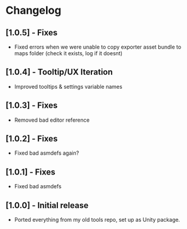 # Changelog

## [1.0.5] - Fixes
- Fixed errors when we were unable to copy exporter asset bundle to maps folder (check it exists, log if it doesnt)

## [1.0.4] - Tooltip/UX Iteration
- Improved tooltips & settings variable names

## [1.0.3] - Fixes
- Removed bad editor reference

## [1.0.2] - Fixes
- Fixed bad asmdefs again?

## [1.0.1] - Fixes
- Fixed bad asmdefs

## [1.0.0] - Initial release
- Ported everything from my old tools repo, set up as Unity package.